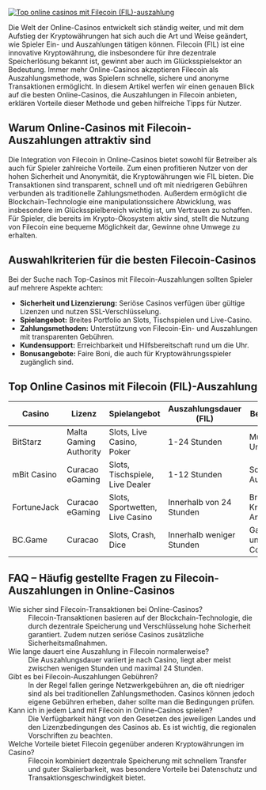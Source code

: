 [![Top online casinos mit Filecoin (FIL)-auszahlung](https://123-caf.pages.dev/gitsignup.png)](https://vrmoo.ru/Bt82HjjY)

<p>Die Welt der Online-Casinos entwickelt sich ständig weiter, und mit dem Aufstieg der Kryptowährungen hat sich auch die Art und Weise geändert, wie Spieler Ein- und Auszahlungen tätigen können. Filecoin (FIL) ist eine innovative Kryptowährung, die insbesondere für ihre dezentrale Speicherlösung bekannt ist, gewinnt aber auch im Glücksspielsektor an Bedeutung. Immer mehr Online-Casinos akzeptieren Filecoin als Auszahlungsmethode, was Spielern schnelle, sichere und anonyme Transaktionen ermöglicht. In diesem Artikel werfen wir einen genauen Blick auf die besten Online-Casinos, die Auszahlungen in Filecoin anbieten, erklären Vorteile dieser Methode und geben hilfreiche Tipps für Nutzer.</p>  <h2>Warum Online-Casinos mit Filecoin-Auszahlungen attraktiv sind</h2> <p>Die Integration von Filecoin in Online-Casinos bietet sowohl für Betreiber als auch für Spieler zahlreiche Vorteile. Zum einen profitieren Nutzer von der hohen Sicherheit und Anonymität, die Kryptowährungen wie FIL bieten. Die Transaktionen sind transparent, schnell und oft mit niedrigeren Gebühren verbunden als traditionelle Zahlungsmethoden. Außerdem ermöglicht die Blockchain-Technologie eine manipulationssichere Abwicklung, was insbesondere im Glücksspielbereich wichtig ist, um Vertrauen zu schaffen. Für Spieler, die bereits im Krypto-Ökosystem aktiv sind, stellt die Nutzung von Filecoin eine bequeme Möglichkeit dar, Gewinne ohne Umwege zu erhalten.</p>  <h2>Auswahlkriterien für die besten Filecoin-Casinos</h2> <p>Bei der Suche nach Top-Casinos mit Filecoin-Auszahlungen sollten Spieler auf mehrere Aspekte achten:</p> <ul>   <li><strong>Sicherheit und Lizenzierung:</strong> Seriöse Casinos verfügen über gültige Lizenzen und nutzen SSL-Verschlüsselung.</li>   <li><strong>Spielangebot:</strong> Breites Portfolio an Slots, Tischspielen und Live-Casino.</li>   <li><strong>Zahlungsmethoden:</strong> Unterstützung von Filecoin-Ein- und Auszahlungen mit transparenten Gebühren.</li>   <li><strong>Kundensupport:</strong> Erreichbarkeit und Hilfsbereitschaft rund um die Uhr.</li>   <li><strong>Bonusangebote:</strong> Faire Boni, die auch für Kryptowährungsspieler zugänglich sind.</li> </ul>  <h2>Top Online Casinos mit Filecoin (FIL)-Auszahlung</h2> <table>   <thead>     <tr>       <th>Casino</th>       <th>Lizenz</th>       <th>Spielangebot</th>       <th>Auszahlungsdauer (FIL)</th>       <th>Besonderheit</th>     </tr>   </thead>   <tbody>     <tr>       <td>BitStarz</td>       <td>Malta Gaming Authority</td>       <td>Slots, Live Casino, Poker</td>       <td>1-24 Stunden</td>       <td>Multikrypto-Unterstützung</td>     </tr>     <tr>       <td>mBit Casino</td>       <td>Curacao eGaming</td>       <td>Slots, Tischspiele, Live Dealer</td>       <td>1-12 Stunden</td>       <td>Schnelle Auszahlungen</td>     </tr>     <tr>       <td>FortuneJack</td>       <td>Curacao eGaming</td>       <td>Slots, Sportwetten, Live Casino</td>       <td>Innerhalb von 24 Stunden</td>       <td>Breites Krypto-Angebot</td>     </tr>     <tr>       <td>BC.Game</td>       <td>Curacao</td>       <td>Slots, Crash, Dice</td>       <td>Innerhalb weniger Stunden</td>       <td>Gamification und Community</td>     </tr>   </tbody> </table>  <h2>FAQ – Häufig gestellte Fragen zu Filecoin-Auszahlungen in Online-Casinos</h2> <dl>   <dt>Wie sicher sind Filecoin-Transaktionen bei Online-Casinos?</dt>   <dd>Filecoin-Transaktionen basieren auf der Blockchain-Technologie, die durch dezentrale Speicherung und Verschlüsselung hohe Sicherheit garantiert. Zudem nutzen seriöse Casinos zusätzliche Sicherheitsmaßnahmen.</dd>    <dt>Wie lange dauert eine Auszahlung in Filecoin normalerweise?</dt>   <dd>Die Auszahlungsdauer variiert je nach Casino, liegt aber meist zwischen wenigen Stunden und maximal 24 Stunden.</dd>    <dt>Gibt es bei Filecoin-Auszahlungen Gebühren?</dt>   <dd>In der Regel fallen geringe Netzwerkgebühren an, die oft niedriger sind als bei traditionellen Zahlungsmethoden. Casinos können jedoch eigene Gebühren erheben, daher sollte man die Bedingungen prüfen.</dd>    <dt>Kann ich in jedem Land mit Filecoin in Online-Casinos spielen?</dt>   <dd>Die Verfügbarkeit hängt von den Gesetzen des jeweiligen Landes und den Lizenzbedingungen des Casinos ab. Es ist wichtig, die regionalen Vorschriften zu beachten.</dd>    <dt>Welche Vorteile bietet Filecoin gegenüber anderen Kryptowährungen im Casino?</dt>   <dd>Filecoin kombiniert dezentrale Speicherung mit schnellem Transfer und guter Skalierbarkeit, was besondere Vorteile bei Datenschutz und Transaktionsgeschwindigkeit bietet.</dd> </dl>